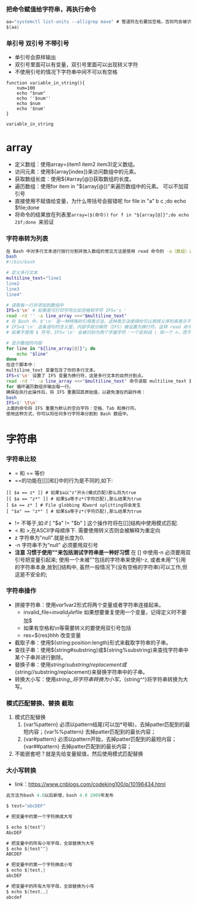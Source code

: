 
### 把命令赋值给字符串，再执行命令
```cs
aa="systemctl list-units --all|grep mave" # 管道符左右要加空格，否则均会被识别为systemctl的选项
${aa}

```
### 单引号 双引号 不带引号 
- 单引号会原样输出
- 双引号里面可以有变量，双引号里面可以出现转义字符
- 不使用引号的情况下字符串中间不可以有空格
```shell
function variable_in_string(){
	num=100
	echo "$num"
	echo ''$num''
	echo $num
	echo '$num'
}

variable_in_string
```
# array
   - 定义数组：使用array=(item1 item2 item3)定义数组。
   - 访问元素：使用${array[index]}来访问数组中的元素。
   - 获取数组长度：使用${#array[@]}获取数组的长度。
   - 遍历数组：使用for item in "${array[@]}"来遍历数组中的元素。 可以不加双引号
   - 直接使用不赋值给变量，为什么带括号会报错呢 for file in "a" b c ;do echo $file;done
   - 将命令的结果放在列表里`array=($(命令))` `for f in "${array[@]}";do echo 2$f;done `来验证
### 字符串转为列表
```sh
在 Bash 中对多行文本进行按行分割并放入数组的常见方法是使用 read 命令的 -a（数组）选项，结合 while 循环和管道操作。这里有一个示例脚本，它展示了如何将多行文本分割到一个数组（列表变量）中：
bash
#!/bin/bash

# 定义多行文本
multiline_text="line1
line2
line3
line4"

# 读取每一行并添加到数组中
IFS=$'\n' # 如果是可打印字符比如空格和字符 IFS='s '
read -rd '' -a line_array <<<"$multiline_text"
# 在 Bash 中，$'\n' 是一种特殊的引用表示法，这种表示法使得你可以用转义序列来表示不可打印的字符。这里的 $ 符号让 shell 知道这是一个转义序列。在单引号之间的 \n 表示一个换行符，而不是字面上的反斜杠加上一个 n 字符。
# IFS=$'\n' 这条语句的含义是，内部字段分隔符（IFS）被设置为换行符，这样 read 命令就会以换行符为界来分隔文本。
# 如果不使用 $ 符号，IFS='\n' 会被识别为两个字面字符：一个反斜线 \ 和一个 n，而不会解析为换行符。所以，在 Bash 脚本中使用 $ 是很重要的，因为它确保了转义序列正确地被解释和使用。

# 显示数组的内容
for line in "${line_array[@]}"; do
    echo "$line"
done
在这个脚本中：
multiline_text 变量包含了你的多行文本。
IFS=$'\n' 设置了 IFS 变量为换行符，这是多行文本的自然分割点。
read -rd '' -a line_array <<<"$multiline_text" 命令读取 multiline_text 变量，并根据 IFS 的值（换行符）将其分割到 line_array 数组中。-d '' 指定了一个空的分隔符，这允许 read 读取结束于 NUL 字符的输入，而 <<< 是将字符串重定向给读取命令的 Bash 特性。
for 循环遍历数组并输出每一行。
确保在执行此操作后，将 IFS 重置回其原始值，以避免潜在的副作用：
bash
IFS=$' \t\n'
上面的命令将 IFS 重置为默认的空白字符：空格、Tab 和换行符。
使用这种方式，你可以将任何多行字符串分割到 Bash 数组中。
```
# 字符串
### 字符串比较
   - = 和 == 等价
   - ==的功能在[[]]和[]中的行为是不同的,如下:
   ```shell
   [[ $a == z* ]] # 如果$a以"z"开头(模式匹配)那么将为true
   [[ $a == "z*" ]] # 如果$a等于z*(字符匹配),那么结果为true
   [ $a == z* ] # File globbing 和word splitting将会发生
   [ "$a" == "z*" ] # 如果$a等于z*(字符匹配),那么结果为true
   ```
   - != 不等于,如:if [ "$a" != "$b" ] 这个操作符将在[[]]结构中使用模式匹配.
   - < 和 >,在ASCII字母顺序下. 需要使用转义否则会被解释为重定向
   - z 字符串为"null".就是长度为0.
   - -n 字符串不为"null" 必须要用双引号
   - **注意 习惯于使用""来包括测试字符串是一种好习惯** 在 [] 中使用-n 必须要用双引号把变量引起来; 使用一个未被""包括的字符串来使用!-z, 或者未用""引用的字符串本身,放到[]结构中, 虽然一般情况下(没有空格的字符串)可以工作,但这是不安全的;
### 字符串操作
   - 拼接字符串：使用$var1$var2形式将两个变量或者字符串连接起来。
      - invalid_file=$invalid_file$file 如果想要重复使用一个变量，记得定义时不要加$
      - 如果有空格和\n等需要转义的要使用双引号包括
      - res=${res}hhh 改变变量
   - 截取子串：使用${string:position:length}形式来截取字符串的子串。
   - 查找子串：使用${string#substring}或${string%substring}来查找字符串中某个子串并进行删除。
   - 替换子串：使用${string/substring/replacement}或${string//substring/replacement}来替换字符串中的子串。
   - 转换大小写：使用${string,,}将字符串转换为小写，${string^^}将字符串转换为大写。
### 模式匹配替换、替换 截取
   1. 模式匹配替换
      1. {var%pattern} 必须以pattern结尾(可以加*号嘛)，去掉patter匹配到的最短内容；{var%%pattern} 去掉patter匹配到的最长内容；
      2. {var#pattern} 必须以pattern开始，去掉patter匹配到的最短内容；{var##pattern} 去掉patter匹配到的最长内容；
   3. 不能嵌套吧？就是先给变量赋值，然后使用模式匹配替换

### 大小写转换
- link：https://www.cnblogs.com/codeking100/p/10196434.html
```cs
此方法为bash 4.0以后新增，bash 4.0 2009年发布

$ test="abcDEF"

# 把变量中的第一个字符换成大写

$ echo ${test^}
AbcDEF

# 把变量中的所有小写字母，全部替换为大写
$ echo ${test^^}
ABCDEF

# 把变量中的第一个字符换成小写
$ echo ${test,}
abcDEF

# 把变量中的所有大写字母，全部替换为小写
$ echo ${test,,}
abcdef
```